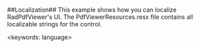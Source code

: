 ##Localization##
This example shows how you can localize RadPdfViewer's UI.  The PdfViewerResources.resx file contains all localizable strings for the control.

<keywords: language>